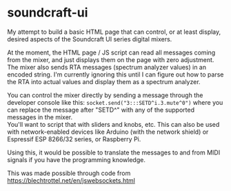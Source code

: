 # soundcraft-ui
My attempt to build a basic HTML page that can control, or at least display, desired aspects of the Soundcraft UI series digital mixers.

At the moment, the HTML page / JS script can read all messages coming from the mixer, and just displays them on the page with zero adjustment.  
The mixer also sends RTA messages (spectrum analyzer values) in an encoded string. I'm currently ignoring this until I can figure out how to parse the RTA into actual values and display them as a spectrum analyzer.

You can control the mixer directly by sending a message through the developer console like this: `socket.send("3:::SETD^i.3.mute^0")` where you can replace the message after "SETD^" with any of the supported messages in the mixer.  
You'll want to script that with sliders and knobs, etc. This can also be used with network-enabled devices like Arduino (with the network shield) or Espressif ESP 8266/32 series, or Raspberry Pi.  

Using this, it would be possible to translate the messages to and from MIDI signals if you have the programming knowledge.

This was made possible through code from https://blechtrottel.net/en/jswebsockets.html